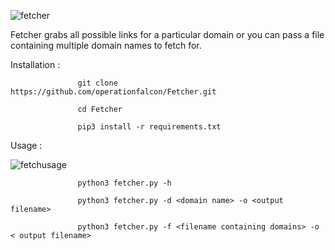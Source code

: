 ![fetcher](https://user-images.githubusercontent.com/83413793/116839451-1489ad80-abf0-11eb-9641-84baf54d86f9.png)

Fetcher grabs all possible links for a particular domain or you can pass a file containing multiple domain names to fetch for. 

Installation :

                   git clone https://github.com/operationfalcon/Fetcher.git
                   
                   cd Fetcher
                   
                   pip3 install -r requirements.txt
                   
Usage : 

![fetchusage](https://user-images.githubusercontent.com/83413793/116839702-f2445f80-abf0-11eb-9b31-001a68cc2ff5.png)

                   python3 fetcher.py -h 
                   
                   python3 fetcher.py -d <domain name> -o <output filename>
                   
                   python3 fetcher.py -f <filename containing domains> -o < output filename>

